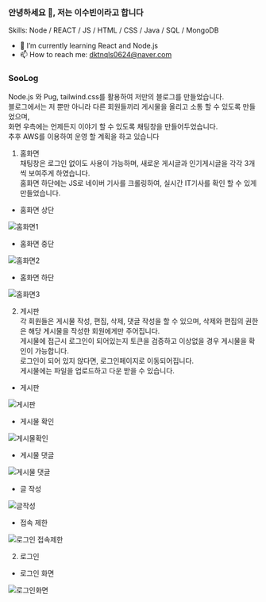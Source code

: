 ### 안녕하세요 👋,  저는 이수빈이라고 합니다

Skills: Node / REACT / JS / HTML / CSS / Java / SQL / MongoDB

- 🌱 I’m currently learning React and Node.js 
- 📫 How to reach me: dktnqls0624@naver.com 


### SooLog

Node.js 와 Pug, tailwind.css를 활용하여 저만의 블로그를 만들었습니다.<br/>
블로그에서는 저 뿐만 아니라 다른 회원들끼리 게시물을 올리고 소통 할 수 있도록 만들었으며, <br/>
화면 우측에는 언제든지 이야기 할 수 있도록 채팅창을 만들어두었습니다.<br/>
추후 AWS를 이용하여 운영 할 계획을 하고 있습니다

1. 홈화면<br/>
채팅창은 로그인 없이도 사용이 가능하며, 새로운 게시글과 인기게시글을 각각 3개씩 보여주게 하였습니다.<br/>
홈화면 하단에는 JS로 네이버 기사를 크롤링하여, 실시간 IT기사를 확인 할 수 있게 만들었습니다.

- 홈화면 상단

![홈화면1](https://user-images.githubusercontent.com/56984613/147535325-fa4e1f9b-7180-4a08-870c-dcb8b69fd906.png)

- 홈화면 중단

![홈화면2](https://user-images.githubusercontent.com/56984613/147535367-cebbf0db-7c91-4fbb-86a4-38a9c317f4da.png)

- 홈화면 하단

![홈화면3](https://user-images.githubusercontent.com/56984613/147535385-071ba48f-89c9-49b2-b56f-70d5d82419d2.png)

2. 게시판<br/>
각 회원들은 게시물 작성, 편집, 삭제, 댓글 작성을 할 수 있으며, 삭제와 편집의 권한은 해당 게시물을 작성한 회원에게만 주어집니다.<br/>
게시물에 접근시 로그인이 되어있는지 토큰을 검증하고 이상없을 경우 게시물을 확인이 가능합니다.<br/>
로그인이 되어 있지 않다면, 로그인페이지로 이동되어집니다.<br/>
게시물에는 파일을 업로드하고 다운 받을 수 있습니다.

- 게시판

![게시판](https://user-images.githubusercontent.com/56984613/147535606-5958e58a-d021-4f03-a516-33d0da594e75.png)

- 게시물 확인

![게시물확인](https://user-images.githubusercontent.com/56984613/147535630-7526afbe-ec5b-4426-8cf4-68d7df43957d.png)

- 게시물 댓글

![게시물 댓글](https://user-images.githubusercontent.com/56984613/147535652-6d537a67-36e1-4da9-a258-96f04459eecc.png)

- 글 작성

![글작성](https://user-images.githubusercontent.com/56984613/147535669-0f7a1aa6-0233-47f1-894e-6f8a9eb267f7.png)

- 접속 제한

![로그인 접속제한](https://user-images.githubusercontent.com/56984613/147536066-75e14349-d19a-4c12-92c2-cd1032e5d3f5.png)

2. 로그인

- 로그인 화면

![로그인화면](https://user-images.githubusercontent.com/56984613/147536462-e7c229f6-41f2-4250-b9c3-1c15645233e0.png)
